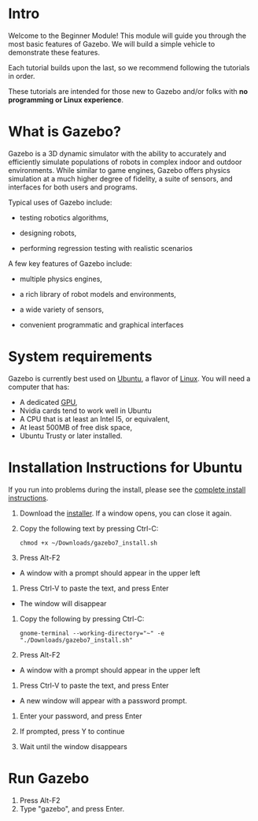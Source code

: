 # Intro

Welcome to the Beginner Module! This module will guide you through the most
basic features of Gazebo. We will build a simple vehicle to demonstrate these
features. 

Each tutorial builds upon the last, so we recommend following the tutorials in order. 

These tutorials are intended for those new to Gazebo and/or folks with **no programming or Linux experience**.

# What is Gazebo? #

Gazebo is a 3D dynamic simulator with the ability to accurately and
efficiently simulate populations of robots in complex indoor and outdoor
environments. While similar to game engines, Gazebo offers physics
simulation at a much higher degree of fidelity, a suite of sensors, and
interfaces for both users and programs.

Typical uses of Gazebo include:

* testing robotics algorithms,

* designing robots,

* performing regression testing with realistic scenarios

A few key features of Gazebo include: 

* multiple physics engines,

* a rich library of robot models and environments,
 
* a wide variety of sensors,

* convenient programmatic and graphical interfaces

# System requirements #

Gazebo is currently best used on [Ubuntu](http://www.ubuntu.com/download), a flavor of [Linux](https://en.wikipedia.org/wiki/Linux). You will need a computer that has:

* A dedicated [GPU](https://en.wikipedia.org/wiki/Graphics_processing_unit),
 * Nvidia cards tend to work well in Ubuntu
* A CPU that is at least an Intel I5, or equivalent,
* At least 500MB of free disk space,
* Ubuntu Trusty or later installed.

# Installation Instructions for Ubuntu #

If you run into problems during the install, please see the [complete install instructions](http://gazebosim.org/tutorials?tut=install_ubuntu&cat=install).

1. Download the [installer](http://osrf-distributions.s3.amazonaws.com/gazebo/gazebo7_install.sh). If a window opens, you can close it again.

1. Copy the following text by pressing Ctrl-C:

    ```
    chmod +x ~/Downloads/gazebo7_install.sh
    ```

1. Press Alt-F2
  * A window with a prompt should appear in the upper left
  

1. Press Ctrl-V to paste the text, and press Enter
  * The window will disappear
  
 
1. Copy the following by pressing Ctrl-C:

    ```
    gnome-terminal --working-directory="~" -e "./Downloads/gazebo7_install.sh"
    ```

1. Press Alt-F2
  * A window with a prompt should appear in the upper left
  

1. Press Ctrl-V to paste the text, and press Enter
  * A new window will appear with a password prompt.
  

1. Enter your password, and press Enter

1. If prompted, press Y to continue

1. Wait until the window disappears

# Run Gazebo #

1. Press Alt-F2
2. Type "gazebo", and press Enter.
